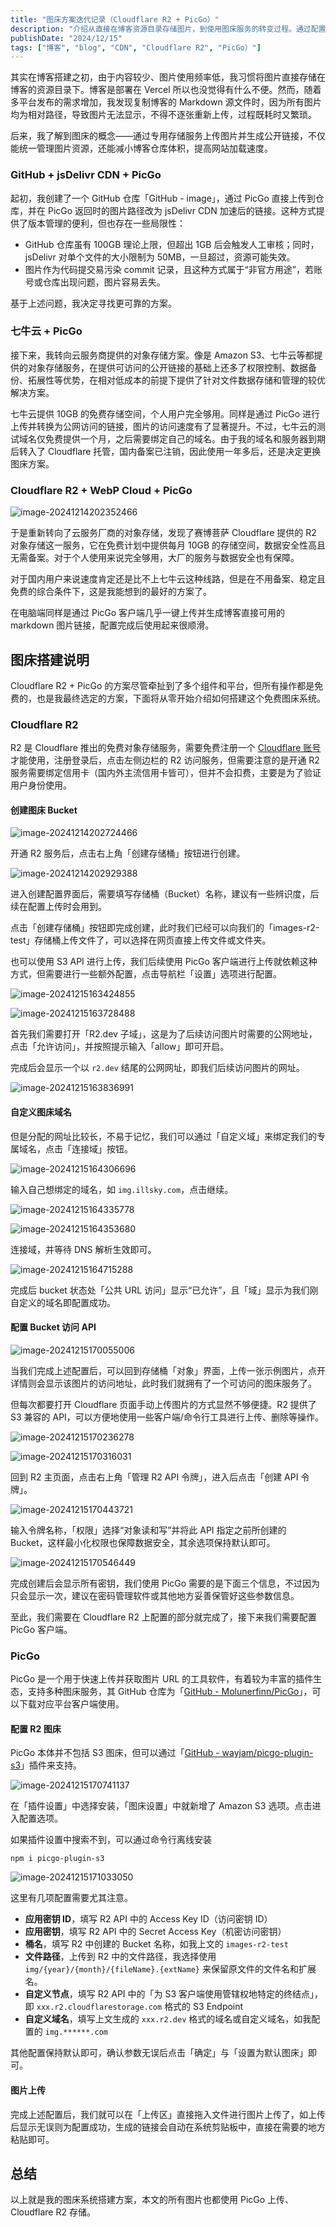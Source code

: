 ```yaml
---
title: "图床方案迭代记录（Cloudflare R2 + PicGo）"
description: "介绍从直接在博客资源目录存储图片，到使用图床服务的转变过程。通过配置Cloudflare R2和PicGo，作者搭建了一个免费、稳定且无需备案的图床系统，提高了图片管理效率和博客加载速度。"
publishDate: "2024/12/15"
tags: ["博客", "blog", "CDN", "Cloudflare R2", "PicGo）"]
---
```



其实在博客搭建之初，由于内容较少、图片使用频率低，我习惯将图片直接存储在博客的资源目录下。博客是部署在 Vercel 所以也没觉得有什么不便。然而，随着多平台发布的需求增加，我发现复制博客的 Markdown 源文件时，因为所有图片均为相对路径，导致图片无法显示，不得不逐张重新上传，过程既耗时又繁琐。

后来，我了解到图床的概念——通过专用存储服务上传图片并生成公开链接，不仅能统一管理图片资源，还能减小博客仓库体积，提高网站加载速度。

### GitHub + jsDelivr CDN + PicGo

起初，我创建了一个 GitHub 仓库「GitHub - image」，通过 PicGo 直接上传到仓库，并在 PicGo 返回时的图片路径改为 jsDelivr CDN 加速后的链接。这种方式提供了版本管理的便利，但也存在一些局限性：

- GitHub 仓库虽有 100GB 理论上限，但超出 1GB 后会触发人工审核；同时，jsDelivr 对单个文件的大小限制为 50MB，一旦超过，资源可能失效。
- 图片作为代码提交易污染 commit 记录，且这种方式属于“非官方用途”，若账号或仓库出现问题，图片容易丢失。

基于上述问题，我决定寻找更可靠的方案。

### 七牛云 + PicGo

接下来，我转向云服务商提供的对象存储方案。像是 Amazon S3、七牛云等都提供的对象存储服务，在提供可访问的公开链接的基础上还多了权限控制、数据备份、拓展性等优势，在相对低成本的前提下提供了针对文件数据存储和管理的较优解决方案。

七牛云提供 10GB 的免费存储空间，个人用户完全够用。同样是通过 PicGo 进行上传并转换为公网访问的链接，图片的访问速度有了显著提升。不过，七牛云的测试域名仅免费提供一个月，之后需要绑定自己的域名。由于我的域名和服务器到期后转入了 Cloudflare 托管，国内备案已注销，因此使用一年多后，还是决定更换图床方案。

### Cloudflare R2 + WebP Cloud + PicGo

![image-20241214202352466](https://cdn.illsky.com/img/2024/12/202412142024527.png)

于是重新转向了云服务厂商的对象存储，发现了赛博菩萨 Cloudflare 提供的 R2 对象存储这一服务，它在免费计划中提供每月 10GB 的存储空间，数据安全性高且无需备案。对于个人使用来说完全够用，大厂的服务与数据安全也有保障。

对于国内用户来说速度肯定还是比不上七牛云这种线路，但是在不用备案、稳定且免费的综合条件下，这是我能想到的最好的方案了。

在电脑端同样是通过 PicGo 客户端几乎一键上传并生成博客直接可用的 markdown 图片链接，配置完成后使用起来很顺滑。

## 图床搭建说明

Cloudflare R2 + PicGo 的方案尽管牵扯到了多个组件和平台，但所有操作都是免费的，也是我最终选定的方案，下面将从零开始介绍如何搭建这个免费图床系统。

### Cloudflare R2

R2 是 Cloudflare 推出的免费对象存储服务，需要免费注册一个 [Cloudflare 账号](https://www.cloudflare.com/zh-cn/)才能使用，注册登录后，点击左侧边栏的 R2 访问服务，但需要注意的是开通 R2 服务需要绑定信用卡（国内外主流信用卡皆可），但并不会扣费，主要是为了验证用户身份使用。

#### 创建图床 Bucket

![image-20241214202724466](https://cdn.illsky.com/img/2024/12/202412142027760.png)

开通 R2 服务后，点击右上角「创建存储桶」按钮进行创建。

![image-20241214202929388](https://cdn.illsky.com/img/2024/12/202412142029655.png)

进入创建配置界面后，需要填写存储桶（Bucket）名称，建议有一些辨识度，后续在配置上传时会用到。

点击「创建存储桶」按钮即完成创建，此时我们已经可以向我们的「images-r2-test」存储桶上传文件了，可以选择在网页直接上传文件或文件夹。

也可以使用 S3 API 进行上传，我们后续使用 PicGo 客户端进行上传就依赖这种方式，但需要进行一些额外配置，点击导航栏「设置」选项进行配置。

![image-20241215163424855](https://cdn.illsky.com/img/2024/12/202412151634153.png)

![image-20241215163728488](https://cdn.illsky.com/img/2024/12/202412151637625.png)





首先我们需要打开「R2.dev 子域」，这是为了后续访问图片时需要的公网地址，点击「允许访问」，并按照提示输入「allow」即可开启。

完成后会显示一个以 `r2.dev` 结尾的公网网址，即我们后续访问图片的网址。

![image-20241215163836991](https://cdn.illsky.com/img/2024/12/202412151638084.png)

#### 自定义图床域名

但是分配的网址比较长，不易于记忆，我们可以通过「自定义域」来绑定我们的专属域名，点击「连接域」按钮。

![image-20241215164306696](https://cdn.illsky.com/img/2024/12/202412151643816.png)

输入自己想绑定的域名，如 `img.illsky.com`，点击继续。

![image-20241215164335778](https://cdn.illsky.com/img/2024/12/202412151643899.png)

![image-20241215164353680](https://cdn.illsky.com/img/2024/12/202412151643795.png)

连接域，并等待 DNS 解析生效即可。

![image-20241215164715288](https://cdn.illsky.com/img/2024/12/202412151647367.png)

完成后 bucket 状态处「公共 URL 访问」显示“已允许”，且「域」显示为我们刚自定义的域名即配置成功。

#### 配置 Bucket 访问 API

![image-20241215170055006](https://cdn.illsky.com/img/2024/12/202412151700148.png)

当我们完成上述配置后，可以回到存储桶「对象」界面，上传一张示例图片，点开详情则会显示该图片的访问地址，此时我们就拥有了一个可访问的图床服务了。

但每次都要打开 Cloudflare 页面手动上传图片的方式显然不够便捷。R2 提供了 S3 兼容的 API，可以方便地使用一些客户端/命令行工具进行上传、删除等操作。

![image-20241215170236278](https://cdn.illsky.com/img/2024/12/202412151702378.png)

![image-20241215170316031](https://cdn.illsky.com/img/2024/12/202412151703119.png)

回到 R2 主页面，点击右上角「管理 R2 API 令牌」，进入后点击「创建 API 令牌」。

![image-20241215170443721](https://cdn.illsky.com/img/2024/12/202412151704946.png)

输入令牌名称，「权限」选择“对象读和写”并将此 API 指定之前所创建的 Bucket，这样最小化权限也保障数据安全，其余选项保持默认即可。

![image-20241215170546449](https://cdn.illsky.com/img/2024/12/202412151705766.png)

完成创建后会显示所有密钥，我们使用 PicGo 需要的是下面三个信息，不过因为只会显示一次，建议在密码管理软件或其他地方妥善保管好这些参数信息。

至此，我们需要在 Cloudflare R2 上配置的部分就完成了，接下来我们需要配置 PicGo 客户端。

### PicGo

PicGo 是一个用于快速上传并获取图片 URL 的工具软件，有着较为丰富的插件生态，支持多种图床服务，其 GitHub 仓库为「[GitHub - Molunerfinn/PicGo](https://github.com/Molunerfinn/PicGo)」，可以下载对应平台客户端使用。

#### 配置 R2 图床

PicGo 本体并不包括 S3 图床，但可以通过「[GitHub - wayjam/picgo-plugin-s3](https://github.com/wayjam/picgo-plugin-s3)」插件来支持。

![image-20241215170741137](https://cdn.illsky.com/img/2024/12/202412151707274.png)

在「插件设置」中选择安装，「图床设置」中就新增了 Amazon S3 选项。点击进入配置选项。

如果插件设置中搜索不到，可以通过命令行离线安装

```
npm i picgo-plugin-s3
```

![image-20241215171033050](https://cdn.illsky.com/img/2024/12/202412151710199.png)

这里有几项配置需要尤其注意。

+   **应用密钥 ID**，填写 R2 API 中的 Access Key ID（访问密钥 ID）
+   **应用密钥**，填写 R2 API 中的 Secret Access Key（机密访问密钥）
+   **桶名**，填写 R2 中创建的 Bucket 名称，如我上文的 `images-r2-test`
+   **文件路径**，上传到 R2 中的文件路径，我选择使用 `img/{year}/{month}/{fileName}.{extName}` 来保留原文件的文件名和扩展名。
+   **自定义节点**，填写 R2 API 中的「为 S3 客户端使用管辖权地特定的终结点」，即 `xxx.r2.cloudflarestorage.com` 格式的 S3 Endpoint
+   **自定义域名**，填写上文生成的 `xxx.r2.dev` 格式的域名或自定义域名，如我配置的 `img.******.com`

其他配置保持默认即可，确认参数无误后点击「确定」与「设置为默认图床」即可。

#### 图片上传



完成上述配置后，我们就可以在「上传区」直接拖入文件进行图片上传了，如上传后显示无误则为配置成功，生成的链接会自动在系统剪贴板中，直接在需要的地方粘贴即可。



## 总结

以上就是我的图床系统搭建方案，本文的所有图片也都使用 PicGo 上传、Cloudflare R2 存储。